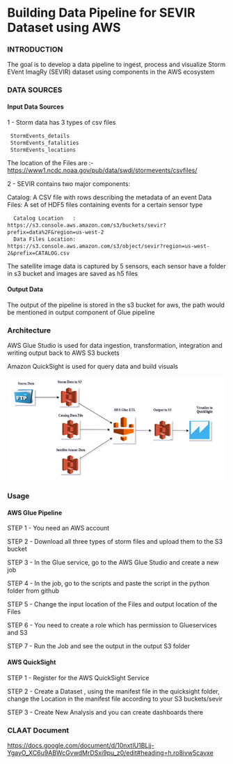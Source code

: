 # Building Data Pipeline for SEVIR Dataset using AWS

### INTRODUCTION

The goal is to develop a data pipeline to ingest, process and visualize  Storm EVent ImagRy (SEVIR) dataset using components in the AWS ecosystem

### DATA SOURCES
#### Input Data Sources

1 - Storm data has 3 types of csv files 
     
     StormEvents_details
     StormEvents_fatalities
     StormEvents_locations

The location of the Files are :- https://www1.ncdc.noaa.gov/pub/data/swdi/stormevents/csvfiles/


2 - SEVIR contains two major components:

Catalog: A CSV file with rows describing the metadata of an event 
Data Files: A set of HDF5 files containing events for a certain sensor type
      
	  Catalog Location   : https://s3.console.aws.amazon.com/s3/buckets/sevir?prefix=data%2F&region=us-west-2
      Data Files Location: https://s3.console.aws.amazon.com/s3/object/sevir?region=us-west-2&prefix=CATALOG.csv

The satellite image data is captured by 5 sensors, each sensor have a folder in s3 bucket and images are saved as h5 files

#### Output Data 

The output of the pipeline is stored in the s3 bucket for aws, the path would be mentioned in output component of Glue pipeline

### Architecture

AWS Glue Studio is used for data ingestion, transformation, integration and writing output back to AWS S3 buckets

Amazon QuickSight is used for query data and build visuals

![](images/sevirpipeline.png)


### Usage

#### AWS Glue Pipeline
STEP 1 - You need an AWS account

STEP 2 - Download all three types of storm files and upload them to the S3 bucket

STEP 3 - In the Glue service, go to the AWS Glue Studio and create a new job 

STEP 4 - In the job, go to the scripts and paste the script in the python folder from github

STEP 5 - Change the input location of the Files and output location of the Files

STEP 6 - You need to create a role which has permission to Glueservices and S3

STEP 7 - Run the Job and see the output in the output S3 folder

#### AWS QuickSight

STEP 1 - Register for the AWS QuickSight Service

STEP 2 - Create a Dataset , using the manifest file in the quicksight folder, change the Location in the manifest file according to your S3 buckets/sevir

STEP 3 - Create New Analysis and you can create dashboards there


### CLAAT Document

https://docs.google.com/document/d/10nxtIU1BLjj-YgayO_XC6u9ABWcGvwdMrDSxi9pu_z0/edit#heading=h.ro8ivw5cavxe

 

